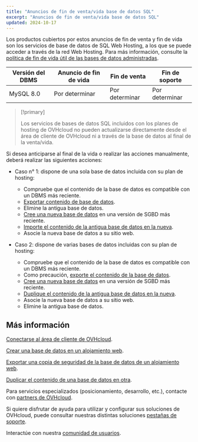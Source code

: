 ```yaml
---
title: "Anuncios de fin de venta/vida base de datos SQL"
excerpt: "Anuncios de fin de venta/vida base de datos SQL"
updated: 2024-10-17
---
```


Los productos cubiertos por estos anuncios de fin de venta y fin de vida son los servicios de base de datos de SQL Web Hosting, a los que se puede acceder a través de la red Web Hosting. Para más información, consulte la [política de fin de vida útil de las bases de datos administradas](/pages/web_cloud/web_cloud_databases/eol-policy).

|Versión del DBMS|Anuncio de fin de vida|Fin de venta|Fin de soporte|
|---|---|---|---|
|MySQL 8.0|Por determinar|Por determinar|Por determinar|

> [!primary]
>
> Los servicios de bases de datos SQL incluidos con los planes de hosting de OVHcloud no pueden actualizarse directamente desde el área de cliente de OVHcloud ni a través de la base de datos al final de la venta/vida.
>

Si desea anticiparse al final de la vida o realizar las acciones manualmente, deberá realizar las siguientes acciones:

- Caso n° 1: dispone de una sola base de datos incluida con su plan de hosting:
    - Compruebe que el contenido de la base de datos es compatible con un DBMS más reciente.
    - [Exportar contenido de base de datos](/pages/web_cloud/web_hosting/sql_database_export).
    - Elimine la antigua base de datos.
    - [Cree una nueva base de datos](/pages/web_cloud/web_hosting/sql_create_database) en una versión de SGBD más reciente.
    - [Importe el contenido de la antigua base de datos en la nueva](/pages/web_cloud/web_hosting/sql_importing_mysql_database).
    - Asocie la nueva base de datos a su sitio web.

- Caso 2: dispone de varias bases de datos incluidas con su plan de hosting:
    - Compruebe que el contenido de la base de datos es compatible con un DBMS más reciente.
    - Como precaución, [exporte el contenido de la base de datos](/pages/web_cloud/web_hosting/sql_database_export).
    - [Cree una nueva base de datos](/pages/web_cloud/web_hosting/sql_create_database) en una versión de SGBD más reciente.
    - [Duplique el contenido de la antigua base de datos en la nueva](/pages/web_cloud/web_hosting/copy_database).
    - Asocie la nueva base de datos a su sitio web.
    - Elimine la antigua base de datos.

## Más información

[Conectarse al área de cliente de OVHcloud](/pages/account_and_service_management/account_information/ovhcloud-account-login).

[Crear una base de datos en un alojamiento web](/pages/web_cloud/web_hosting/sql_create_database).

[Exportar una copia de seguridad de la base de datos de un alojamiento web](/pages/web_cloud/web_hosting/sql_database_export).

[Duplicar el contenido de una base de datos en otra](/pages/web_cloud/web_hosting/copy_database).

Para servicios especializados (posicionamiento, desarrollo, etc.), contacte con [partners de OVHcloud](/links/partner).

Si quiere disfrutar de ayuda para utilizar y configurar sus soluciones de OVHcloud, puede consultar nuestras distintas soluciones [pestañas de soporte](/links/support).

Interactúe con nuestra [comunidad de usuarios](/links/community).
